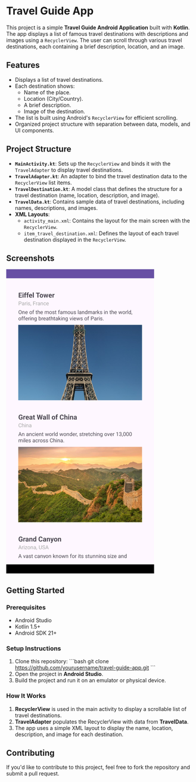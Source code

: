 
# Travel Guide App

This project is a simple **Travel Guide Android Application** built with **Kotlin**. The app displays a list of famous travel destinations with descriptions and images using a `RecyclerView`. The user can scroll through various travel destinations, each containing a brief description, location, and an image.

## Features
- Displays a list of travel destinations.
- Each destination shows:
  - Name of the place.
  - Location (City/Country).
  - A brief description.
  - Image of the destination.
- The list is built using Android's `RecyclerView` for efficient scrolling.
- Organized project structure with separation between data, models, and UI components.

## Project Structure
- **`MainActivity.kt`**: Sets up the `RecyclerView` and binds it with the `TravelAdapter` to display travel destinations.
- **`TravelAdapter.kt`**: An adapter to bind the travel destination data to the `RecyclerView` list items.
- **`TravelDestination.kt`**: A model class that defines the structure for a travel destination (name, location, description, and image).
- **`TravelData.kt`**: Contains sample data of travel destinations, including names, descriptions, and images.
- **XML Layouts**:
  - `activity_main.xml`: Contains the layout for the main screen with the `RecyclerView`.
  - `item_travel_destination.xml`: Defines the layout of each travel destination displayed in the `RecyclerView`.

## Screenshots
![Application Screenshot](screenshot.png)

## Getting Started

### Prerequisites
- Android Studio
- Kotlin 1.5+
- Android SDK 21+

### Setup Instructions
1. Clone this repository:
   \`\`\`bash
   git clone https://github.com/yourusername/travel-guide-app.git
   \`\`\`
2. Open the project in **Android Studio**.
3. Build the project and run it on an emulator or physical device.

### How It Works
1. **RecyclerView** is used in the main activity to display a scrollable list of travel destinations.
2. **TravelAdapter** populates the RecyclerView with data from **TravelData**.
3. The app uses a simple XML layout to display the name, location, description, and image for each destination.

### 

## Contributing
If you'd like to contribute to this project, feel free to fork the repository and submit a pull request.
